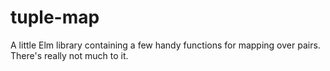 # tuple-map

A little Elm library containing a few handy functions for mapping over pairs. There's really not much to it.
